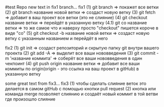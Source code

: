 #test Repo
new text in fix1 branch...
fix1
(1) git branch => покажет все ветки
(2) git branch название новой ветки => создаст новую ветку
(3) git fetch => добавит в ваш проект все ветки (это не слияние)
(4) git checkout название ветки => перейдёт в указанную ветку
(4.1) git co название ветки => то же самое что и наверху просто "checkout" пишется короче в виде "co"
(5) git checkout -b название новой ветки => создаст новую ветку с указанным названием и перейдёт в него

fix2
(1) git init => создаст репозиторий и скрытую папку git внутри вашего проекта
(2) git add -A => выделит все ваши нововведения
(3) git commit -m 'название коммита' => соберёт все ваши нововведения в один чекпоинт
(4) git push origin название ветки => добавит все ваши коммиты по origin(origin - это ссылка на ваш проект в gitHub) в указанную ветку

some great text from fix3...
fix3
(1) чтобы сделать слияние веток это делается в самом gitHub с помощью кнопки pull request
(2) кнопка или команда merge позволяет слиянию и создаёт новый коммит в той ветви где произошло слияние

